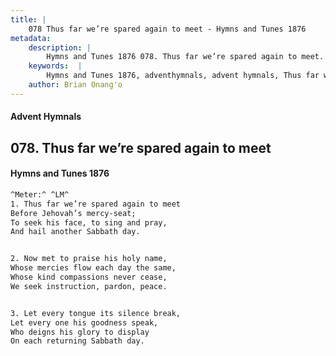 ```yaml
---
title: |
    078 Thus far we’re spared again to meet - Hymns and Tunes 1876
metadata:
    description: |
        Hymns and Tunes 1876 078. Thus far we’re spared again to meet. Before Jehovah’s mercy-seat; To seek his face, to sing and pray, And hail another Sabbath day. 
    keywords:  |
        Hymns and Tunes 1876, adventhymnals, advent hymnals, Thus far we’re spared again to meet, Before Jehovah’s mercy-seat;, 
    author: Brian Onang'o
---
```


#### Advent Hymnals
## 078. Thus far we’re spared again to meet
####  Hymns and Tunes 1876

```txt
^Meter:^ ^LM^
1. Thus far we’re spared again to meet
Before Jehovah’s mercy-seat;
To seek his face, to sing and pray,
And hail another Sabbath day.


2. Now met to praise his holy name,
Whose mercies flow each day the same,
Whose kind compassions never cease,
We seek instruction, pardon, peace.


3. Let every tongue its silence break,
Let every one his goodness speak,
Who deigns his glory to display
On each returning Sabbath day.
```